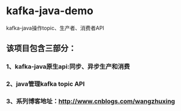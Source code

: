 # kafka-java-demo
kafka-java操作topic、生产者、消费者API
## 该项目包含三部分：
### 1、kafka-java原生api:同步、异步生产和消费
### 2、java管理kafka topic API
### 3、系列博客地址：http://www.cnblogs.com/wangzhuxing
